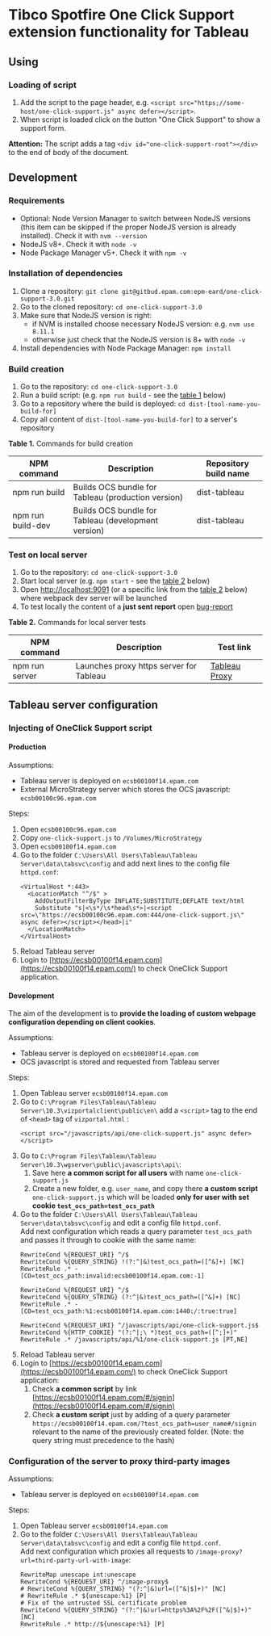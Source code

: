 # Tibco Spotfire One Click Support extension functionality for Tableau

## Using

### Loading of script
1. Add the script to the page header, e.g. `<script src="https;//some-host/one-click-support.js" async defer></script>`.
2. When script is loaded click on the button "One Click Support" to show a support form.

**Attention:**
The script adds a tag `<div id="one-click-support-root"></div>` to the end of body of the document. 


## Development

### Requirements
* Optional: Node Version Manager to switch between NodeJS versions (this item can be skipped if the proper NodeJS version is already installed). Check it with `nvm --version`
* NodeJS v8+. Check it with `node -v`
* Node Package Manager v5+. Check it with `npm -v`

### Installation of dependencies
1. Clone a repository: `git clone git@gitbud.epam.com:epm-eard/one-click-support-3.0.git`
2. Go to the cloned repository: `cd one-click-support-3.0`
3. Make sure that NodeJS version is right:
    * if NVM is installed choose necessary NodeJS version: e.g. `nvm use 8.11.1`
    * otherwise just check that the NodeJS version is 8+ with `node -v`
4. Install dependencies with Node Package Manager: `npm install`

### Build creation
1. Go to the repository: `cd one-click-support-3.0`
2. Run a build script: (e.g. `npm run build` - see the [table 1](#table-1) below) 
3. Go to a repository where the build is deployed: `cd dist-[tool-name-you-build-for]`
4. Copy all content of `dist-[tool-name-you-build-for]` to a server's repository

<a name="table-1"></a>**Table 1.** Commands for build creation

 NPM command                 | Description                                         | Repository build name
---------------------------- |---------------------------------------------------- | ---------------------
 npm run build               | Builds OCS bundle for Tableau (production version)  | dist-tableau
 npm run build-dev           | Builds OCS bundle for Tableau (development version) | dist-tableau


### Test on local server
1. Go to the repository: `cd one-click-support-3.0`
2. Start local server (e.g. `npm start` - see the [table 2](#table-2) below) 
3. Open <http://localhost:9091> (or a specific link from the [table 2](#table-2) below) where webpack dev server will be launched 
4. To test locally the content of a **just sent report** open [bug-report](https://localhost:9091/bug-report.html)



<a name="table-2"></a>**Table 2.** Commands for local server tests

 NPM command                 | Description                                    | Test link
---------------------------- |----------------------------------------------- | -----------------------------------------------
 npm run server              | Launches proxy https server for Tableau        | [Tableau Proxy](https://localhost:9091)



## Tableau server configuration

### Injecting of OneClick Support script

#### Production

Assumptions:
- Tableau server is deployed on `ecsb00100f14.epam.com`
- External MicroStrategy server which stores the OCS javascript: `ecsb00100c96.epam.com`

Steps:
1. Open `ecsb00100c96.epam.com`
2. Copy `one-click-support.js` to `/Volumes/MicroStrategy`
3. Open `ecsb00100f14.epam.com`
4. Go to the folder `C:\Users\All Users\Tableau\Tableau Server\data\tabsvc\config` and add next lines to the config file `httpd.conf`:
    ```
    <VirtualHost *:443>
      <LocationMatch "^/$" >
        AddOutputFilterByType INFLATE;SUBSTITUTE;DEFLATE text/html
        Substitute "s|<\s*/\s*head\s*>|<script src=\"https://ecsb00100c96.epam.com:444/one-click-support.js\" async defer></script></head>|i"
      </LocationMatch>
    </VirtualHost>
    ```
5. Reload Tableau server
6. Login to [https://ecsb00100f14.epam.com](https://ecsb00100f14.epam.com/) to check OneClick Support application.

#### Development

The aim of the development is to __provide the loading of custom webpage configuration depending on client cookies__.

Assumptions:
- Tableau server is deployed on `ecsb00100f14.epam.com`
- OCS javascript is stored and requested from  Tableau server

Steps:
1. Open Tableau server `ecsb00100f14.epam.com`
2. Go to `C:\Program Files\Tableau\Tableau Server\10.3\vizportalclient\public\en\` add a `<script>` tag to the end of `<head>` tag of `vizportal.html` :
   ```
   <script src="/javascripts/api/one-click-support.js" async defer></script>
   ```
3. Go to `C:\Program Files\Tableau\Tableau Server\10.3\wgserver\public\javascripts\api\`:
   1. Save here **a common script for all users** with name `one-click-support.js`
   2. Create a new folder, e.g. `user_name`, and copy there **a custom script** `one-click-support.js` which will be loaded 
      **only for user with set cookie `test_ocs_path=test_ocs_path`**
4. Go to the folder `C:\Users\All Users\Tableau\Tableau Server\data\tabsvc\config` and edit a config file `httpd.conf`.  
   Add next configuration which reads a query parameter `test_ocs_path` and passes it through to cookie with the same name:
    ```
    RewriteCond %{REQUEST_URI} ^/$
    RewriteCond %{QUERY_STRING} !(?:^|&)test_ocs_path=([^&]+) [NC]
    RewriteRule .* - [CO=test_ocs_path:invalid:ecsb00100f14.epam.com:-1]
    
    RewriteCond %{REQUEST_URI} ^/$
    RewriteCond %{QUERY_STRING} (?:^|&)test_ocs_path=([^&]+) [NC]
    RewriteRule .* - [CO=test_ocs_path:%1:ecsb00100f14.epam.com:1440:/:true:true]
    
    RewriteCond %{REQUEST_URI} ^/javascripts/api/one-click-support.js$
    RewriteCond %{HTTP_COOKIE} "(?:^|;\ *)test_ocs_path=([^;]+)"
    RewriteRule .* /javascripts/api/%1/one-click-support.js [PT,NE]
    ```
5. Reload Tableau server
6. Login to [https://ecsb00100f14.epam.com](https://ecsb00100f14.epam.com/) to check OneClick Support application:
   1. Check **a common script** by link [https://ecsb00100f14.epam.com/#/signin](https://ecsb00100f14.epam.com/#/signin)
   2. Check **a custom script** just by adding of a query parameter `https://ecsb00100f14.epam.com/?test_ocs_path=user_name#/signin`
      relevant to the name of the previously created folder. (Note: the query string must precedence to the hash)

### Configuration of the server to proxy third-party images

Assumptions:
- Tableau server is deployed on `ecsb00100f14.epam.com`

Steps:
1. Open Tableau server `ecsb00100f14.epam.com`
2. Go to the folder `C:\Users\All Users\Tableau\Tableau Server\data\tabsvc\config` and edit a config file `httpd.conf`.  
   Add next configuration which proxies all requests to `/image-proxy?url=third-party-url-with-image`:
    ```
    RewriteMap unescape int:unescape
    RewriteCond %{REQUEST_URI} ^/image-proxy$
    # RewriteCond %{QUERY_STRING} "(?:^|&)url=([^&|$]+)" [NC]
    # RewriteRule .* ${unescape:%1} [P]
    # Fix of the untrusted SSL certificate problem
    RewriteCond %{QUERY_STRING} "(?:^|&)url=https%3A%2F%2F([^&|$]+)" [NC]
    RewriteRule .* http://${unescape:%1} [P]
    ```

